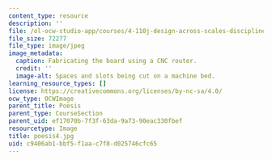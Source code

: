```yaml
---
content_type: resource
description: ''
file: /ol-ocw-studio-app/courses/4-110j-design-across-scales-disciplines-and-problem-contexts-spring-2013/c9406ab1bbf5f1aac7f8d025746cfc65_poesis4.jpg
file_size: 72277
file_type: image/jpeg
image_metadata:
  caption: Fabricating the board using a CNC router.
  credit: ''
  image-alt: Spaces and slots being cut on a machine bed.
learning_resource_types: []
license: https://creativecommons.org/licenses/by-nc-sa/4.0/
ocw_type: OCWImage
parent_title: Poesis
parent_type: CourseSection
parent_uid: ef17070b-7f3f-63da-9a73-90eac330fbef
resourcetype: Image
title: poesis4.jpg
uid: c9406ab1-bbf5-f1aa-c7f8-d025746cfc65
---
```

